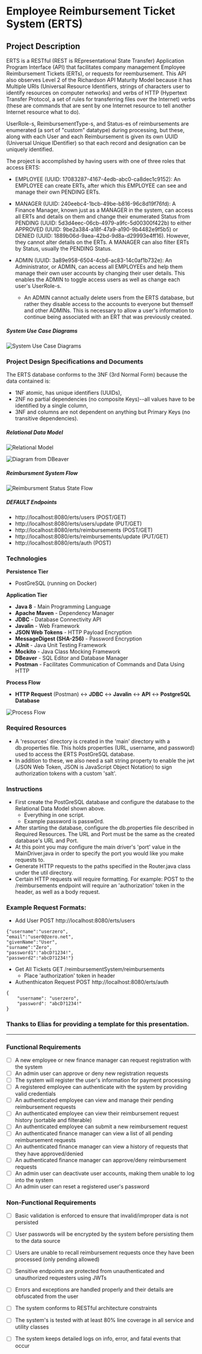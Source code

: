 # Employee Reimbursement Ticket System (ERTS)

## Project Description

ERTS is a RESTful (REST is REpresentational State Transfer) Application Program Interface (API) that facilitates company management Employee Reimbursement Tickets (ERTs), or requests for reembursement. This API also observes Level 2 of the Richardson API Maturity Model because it has Multiple URIs (Universal Resource Identifiers, strings of characters user to identify resources on computer networks) and verbs of HTTP (Hypertext Transfer Protocol, a set of rules for transferring files over the Internet) verbs (these are commands that are sent by one Internet resource to tell another Internet resource what to do).

UserRole-s, ReimbursementType-s, and Status-es of reimbursements are enumerated (a sort of "custom" datatype) during processing, but these, along with each User and each Reimbursement is given its own UUID (Universal Unique IDentifier) so that each record and designation can be uniquely identified.

The project is accomplished by having users with one of three roles that access ERTS:
- EMPLOYEE (UUID: 17083287-4167-4edb-abc0-ca8dec1c9152): An EMPLOYEE can create ERTs, after which this EMPLOYEE can see and manage their own PENDING ERTs.


- MANAGER (UUID: 240eebc4-1bcb-49be-b816-96c8d19f76fd): A Finance Manager, known just as a MANAGER in the system, can access all ERTs and details on them and change their enumerated Status from PENDING (UUID: 5d3d4eec-06cb-4979-a9fc-5d00300f422b) to either APPROVED (UUID: 9be2a384-a18f-47a9-a190-9b4482e9f5b5) or DENIED (UUID: 1889b06d-9aea-42bd-9d8a-d29993e4ff16). However, they cannot alter details on the ERTs. A MANAGER can also filter ERTs by Status, usually the PENDING Status.


- ADMIN (UUID: 3a89e958-6504-4cb6-ac83-14c0af1b732e): An Administrator, or ADMIN, can access all EMPLOYEEs and help them manage their own user accounts by changing their user details. This enables the ADMIN to toggle access users as well as change each user's UserRole-s.
  - An ADMIN cannot actually delete users from the ERTS database, but rather they disable access to the accounts to everyone but themself and other ADMINs. This is necessary to allow a user's information to continue being associated with an ERT that was previously created.

##### System Use Case Diagrams
![System Use Case Diagrams](https://raw.githubusercontent.com/221114-Java-React/Raymond-Arias-P1-new/main/images/ERTSUseCaseDiagram.png)


### Project Design Specifications and Documents

The ERTS database conforms to the 3NF (3rd Normal Form) because the data contained is:
* 1NF atomic, has unique identifiers (UUIDs),
* 2NF no partial dependencies (no composite Keys)--all values have to be identified by a single column,
* 3NF and columns are not dependent on anything but Primary Keys (no transitive dependencies).

##### Relational Data Model
![Relational Model](https://raw.githubusercontent.com/221114-Java-React/Raymond-Arias-P1-new/main/images/ERTSRelationalModelDrawio.png)


![Diagram from DBeaver](https://raw.githubusercontent.com/221114-Java-React/Raymond-Arias-P1-new/main/images/DBeaver-postgres-erts_schema.png)


##### Reimbursment System Flow
![Reimbursment Status State Flow](https://raw.githubusercontent.com/221114-Java-React/Raymond-Arias-P1-new/main/images/ERTSStateFlowDiagram.png)

##### DEFAULT Endpoints

- http://localhost:8080/erts/users (POST/GET)
- http://localhost:8080/erts/users/update (PUT/GET)
- http://localhost:8080/erts/reimbursements (POST/GET)
- http://localhost:8080/erts/reimbursements/update (PUT/GET)
- http://localhost:8080/erts/auth (POST)

### Technologies

**Persistence Tier**
- PostGreSQL (running on Docker)

**Application Tier**
- **Java 8** - Main Programming Language
- **Apache Maven** - Dependency Manager
- **JDBC** - Database Connectivity API
- **Javalin** - Web Framework
- **JSON Web Tokens** - HTTP Payload Encryption
- **MessageDigest (SHA-256)** - Password Encryption
- **JUnit** - Java Unit Testing Framework
- **Mockito** - Java Class Mocking Framework
- **DBeaver** - SQL Editor and Database Manager
- **Postman** - Facilitates Communication of Commands and Data Using HTTP

**Process Flow**
- **HTTP Request** (Postman) &harr; **JDBC** &harr; **Javalin** &harr; **API** &harr; **PostgreSQL Database**

![Process Flow](https://raw.githubusercontent.com/221114-Java-React/Raymond-Arias-P1-new/main/images/Web_App_Flow-02-01-1024x385.png)


### Required Resources
- A 'resources' directory is created in the 'main' directory with a db.properties file. This holds properties (URL, username, and password) used to access the ERTS PostGreSQL database. 
- In addition to these, we also need a salt string property to enable the jwt (JSON Web Token, JSON is JavaScript Object Notation) to sign authorization tokens with a custom 'salt'.

### Instructions
- First create the PostGreSQL database and configure the database to the Relational Data Model shown above.
  - Everything in one script. 
  - Example password is passw0rd.
- After starting the database, configure the db.properties file described in Required Resources. The URL and Port must be the same as the created database's URL and Port. 
- At this point you may configure the main driver's 'port' value in the MainDriver.java in order to specify the port you would like you make requests to.
- Generate HTTP requests to the paths specified in the Router.java class under the util directory.
- Certain HTTP requests will require formatting. For example: POST to the /reimbursements endpoint will require an 'authorization' token in the header, as well as a body request.


### Example Request Formats:
- Add User POST http://localhost:8080/erts/users

```
{"username":"userzero",
"email":"user0@zero.net",
"givenName":"User",
"surname":"Zero",
"password1":"abcD?1234!",
"password2":"abcD?1234!"}
```

- Get All Tickets GET /reimbursementSystem/reimbursements
  - Place 'authorization' token in header
- Authenthicaton Request POST http://localhost:8080/erts/auth

```
{
    "username": "userzero",
    "password": "abcD?1234!"
}
```

### Thanks to Elias for providing a template for this presentation.

---

### Functional Requirements

- [ ] A new employee or new finance manager can request registration with the system
- [ ] An admin user can approve or deny new registration requests
- [ ] The system will register the user's information for payment processing
- [ ] A registered employee can authenticate with the system by providing valid credentials
- [ ] An authenticated employee can view and manage their pending reimbursement requests
- [ ] An authenticated employee can view their reimbursement request history (sortable and filterable)
- [ ] An authenticated employee can submit a new reimbursement request
- [ ] An authenticated finance manager can view a list of all pending reimbursement requests
- [ ] An authenticated finance manager can view a history of requests that they have approved/denied
- [ ] An authenticated finance manager can approve/deny reimbursement requests
- [ ] An admin user can deactivate user accounts, making them unable to log into the system
- [ ] An admin user can reset a registered user's password

### Non-Functional Requirements

- [ ] Basic validation is enforced to ensure that invalid/improper data is not persisted
- [ ] User passwords will be encrypted by the system before persisting them to the data source
- [ ] Users are unable to recall reimbursement requests once they have been processed (only pending allowed)
- [ ] Sensitive endpoints are protected from unauthenticated and unauthorized requesters using JWTs
- [ ] Errors and exceptions are handled properly and their details are obfuscated from the user
- [ ] The system conforms to RESTful architecture constraints
- [ ] The system's is tested with at least 80% line coverage in all service and utility classes
- [ ] The system keeps detailed logs on info, error, and fatal events that occur

